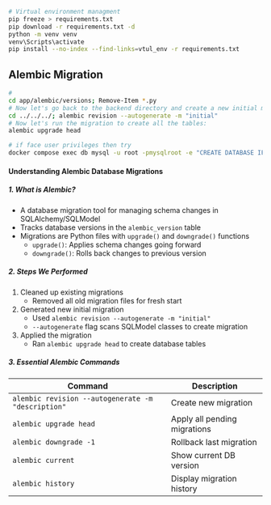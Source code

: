 ```bash
# Virtual environment managment
pip freeze > requirements.txt
pip download -r requirements.txt -d
python -m venv venv
venv\Scripts\activate
pip install --no-index --find-links=vtul_env -r requirements.txt
```


## Alembic Migration
```bash
# 
cd app/alembic/versions; Remove-Item *.py
# Now let's go back to the backend directory and create a new initial migration:
cd ../../../; alembic revision --autogenerate -m "initial"
# Now let's run the migration to create all the tables:
alembic upgrade head

# if face user privileges then try
docker compose exec db mysql -u root -pmysqlroot -e "CREATE DATABASE IF NOT EXISTS cfms; GRANT ALL PRIVILEGES ON cfms.* TO 'newuser'@'%'; FLUSH PRIVILEGES;"
```

#### Understanding Alembic Database Migrations

##### 1. What is Alembic?
- A database migration tool for managing schema changes in SQLAlchemy/SQLModel
- Tracks database versions in the `alembic_version` table
- Migrations are Python files with `upgrade()` and `downgrade()` functions
  - `upgrade()`: Applies schema changes going forward
  - `downgrade()`: Rolls back changes to previous version

##### 2. Steps We Performed
1. Cleaned up existing migrations
   - Removed all old migration files for fresh start
2. Generated new initial migration
   - Used `alembic revision --autogenerate -m "initial"`
   - `--autogenerate` flag scans SQLModel classes to create migration
3. Applied the migration
   - Ran `alembic upgrade head` to create database tables

##### 3. Essential Alembic Commands
| Command | Description |
|---------|-------------|
| `alembic revision --autogenerate -m "description"` | Create new migration |
| `alembic upgrade head` | Apply all pending migrations |
| `alembic downgrade -1` | Rollback last migration |
| `alembic current` | Show current DB version |
| `alembic history` | Display migration history |